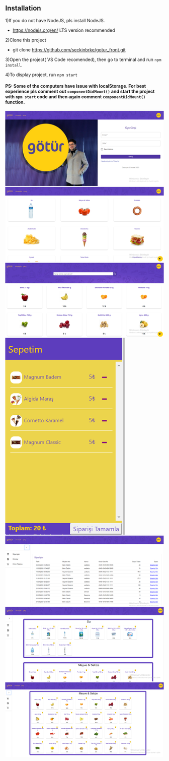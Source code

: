 ## Installation

1)If you do not have NodeJS, pls install NodeJS.
-  https://nodejs.org/en/ LTS version recommended

2)Clone this project
- git clone https://github.com/seckinbrke/gotur_front.git

3)Open the project( VS Code recomended), then go to terminal and run `npm install`.

4)To display project, run `npm start`

#### PS: Some of the computers have issue with localStorage. For best experience pls comment out `componentDidMount()` and start the project with `npm start` code and then again comment `componentDidMount()` function.

![GitHub Logo](/images/g1.png)
![GitHub Logo](/images/g2.png)
![GitHub Logo](/images/g3.png)
![GitHub Logo](/images/g4.png)
![GitHub Logo](/images/g5.png)
![GitHub Logo](/images/g6.png)
![GitHub Logo](/images/g7.png)